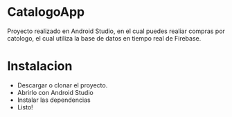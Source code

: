 # CatalogoApp

Proyecto realizado en Android Studio, en el cual puedes realiar compras por catologo, el cual utiliza la base de datos en tiempo real de Firebase.

# Instalacion
- Descargar o clonar el proyecto.
- Abrirlo con Android Studio 
- Instalar las dependencias 
- Listo! 

